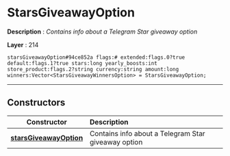 # StarsGiveawayOption

**Description** : *Contains info about a Telegram Star giveaway option*

**Layer** : 214

```tl
starsGiveawayOption#94ce852a flags:# extended:flags.0?true default:flags.1?true stars:long yearly_boosts:int store_product:flags.2?string currency:string amount:long winners:Vector<StarsGiveawayWinnersOption> = StarsGiveawayOption;
```

---

## Constructors

| Constructor | Description |
| :---: | :--- |
| [**starsGiveawayOption**](constructor/starsGiveawayOption) | Contains info about a Telegram Star giveaway option |